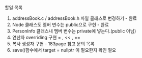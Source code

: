 할일 목록
1. addressBook.c / addressBook.h 파일 클래스로 변경하기 - 완료
2. Node 클래스도 멤버 변수는 public으로 구현 - 완료
3. PersonInfo 클래스내 멤버 변수는 private에 넣는다.(public 아님) 
4. 연산자 overriding 구현 = , << , == 
5. 복사 생성자 구현 - 183page 참고 
문의 목록
1. save()함수에서 target = nullptr 이 필요한지 확인 필요
